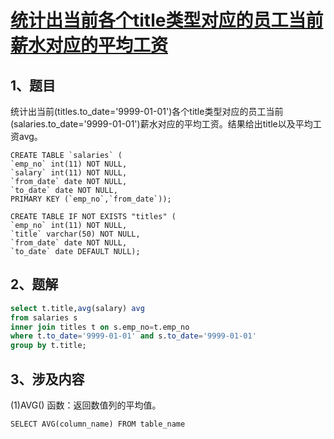 # [统计出当前各个title类型对应的员工当前薪水对应的平均工资](https://www.nowcoder.com/practice/c8652e9e5a354b879e2a244200f1eaae?tpId=82&&tqId=29768&rp=1&ru=/ta/sql&qru=/ta/sql/question-ranking)

## 1、题目

统计出当前(titles.to_date='9999-01-01')各个title类型对应的员工当前(salaries.to_date='9999-01-01')薪水对应的平均工资。结果给出title以及平均工资avg。

	CREATE TABLE `salaries` (
	`emp_no` int(11) NOT NULL,
	`salary` int(11) NOT NULL,
	`from_date` date NOT NULL,
	`to_date` date NOT NULL,
	PRIMARY KEY (`emp_no`,`from_date`));

	CREATE TABLE IF NOT EXISTS "titles" (
	`emp_no` int(11) NOT NULL,
	`title` varchar(50) NOT NULL,
	`from_date` date NOT NULL,
	`to_date` date DEFAULT NULL);

## 2、题解

```sql
select t.title,avg(salary) avg
from salaries s 
inner join titles t on s.emp_no=t.emp_no
where t.to_date='9999-01-01' and s.to_date='9999-01-01'
group by t.title;
```

## 3、涉及内容

(1)AVG() 函数：返回数值列的平均值。

	SELECT AVG(column_name) FROM table_name